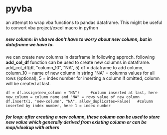 # pyvba
an attempt to wrap vba functions to pandas dataframe. This might be useful to convert vba project/excel macro in python

##### new column: in vba we don't have to worry about new column, but in dataframe we have to.
we can create new columns in dataframe in following approch. following **add_col_df** function can be used to create new columns in dataframe.
add_col_df(df, "column_10", "NA", 5)
df = dataframe to add column, column_10 = name of new column in string
"NA" = columns values for all rows (optional), 5 = index number for inserting a column if omitted, column will be created at last.
```
df = df.assign(new_column = "NA")     #column inserted at last, here new_column = column name and "NA" = rows value of new column
df.insert(1, 'new-column', "NA", allow_duplicates=False)   #column inserted by index number, here 1 = index number
```
##### for loop: after creating a new column, these column can be used to store new value which generally derived from existing column or can be map/vlookup with others
